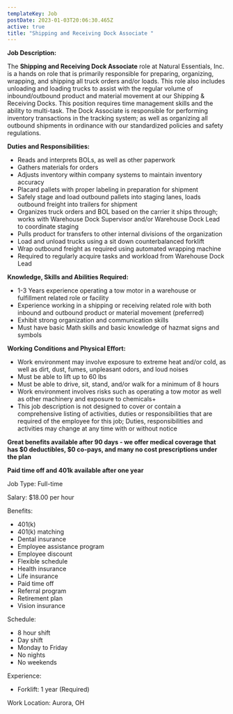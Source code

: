 ```yaml
---
templateKey: Job
postDate: 2023-01-03T20:06:30.465Z
active: true
title: "Shipping and Receiving Dock Associate "
---
```

<!--StartFragment-->

**Job Description:**

The **Shipping and Receiving Dock Associate** role at Natural Essentials, Inc. is a hands on role that is primarily responsible for preparing, organizing, wrapping, and shipping all truck orders and/or loads. This role also includes unloading and loading trucks to assist with the regular volume of inbound/outbound product and material movement at our Shipping & Receiving Docks. This position requires time management skills and the ability to multi-task. The Dock Associate is responsible for performing inventory transactions in the tracking system; as well as organizing all outbound shipments in ordinance with our standardized policies and safety regulations.

**Duties and Responsibilities:**

* Reads and interprets BOLs, as well as other paperwork
* Gathers materials for orders
* Adjusts inventory within company systems to maintain inventory accuracy
* Placard pallets with proper labeling in preparation for shipment
* Safely stage and load outbound pallets into staging lanes, loads outbound freight into trailers for shipment
* Organizes truck orders and BOL based on the carrier it ships through; works with Warehouse Dock Supervisor and/or Warehouse Dock Lead to coordinate staging
* Pulls product for transfers to other internal divisions of the organization
* Load and unload trucks using a sit down counterbalanced forklift
* Wrap outbound freight as required using automated wrapping machine
* Required to regularly acquire tasks and workload from Warehouse Dock Lead

**Knowledge, Skills and Abilities Required:**

* 1-3 Years experience operating a tow motor in a warehouse or fulfillment related role or facility
* Experience working in a shipping or receiving related role with both inbound and outbound product or material movement (preferred)
* Exhibit strong organization and communication skills
* Must have basic Math skills and basic knowledge of hazmat signs and symbols

**Working Conditions and Physical Effort:**

* Work environment may involve exposure to extreme heat and/or cold, as well as dirt, dust, fumes, unpleasant odors, and loud noises
* Must be able to lift up to 60 lbs
* Must be able to drive, sit, stand, and/or walk for a minimum of 8 hours
* Work environment involves risks such as operating a tow motor as well as other machinery and exposure to chemicals+
* This job description is not designed to cover or contain a comprehensive listing of activities, duties or responsibilities that are required of the employee for this job; Duties, responsibilities and activities may change at any time with or without notice

**Great benefits available after 90 days - we offer medical coverage that has $0 deductibles, $0 co-pays, and many no cost prescriptions under the plan**

**Paid time off and 401k available after one year**

Job Type: Full-time

Salary: $18.00 per hour

Benefits:

* 401(k)
* 401(k) matching
* Dental insurance
* Employee assistance program
* Employee discount
* Flexible schedule
* Health insurance
* Life insurance
* Paid time off
* Referral program
* Retirement plan
* Vision insurance

Schedule:

* 8 hour shift
* Day shift
* Monday to Friday
* No nights
* No weekends

Experience:

* Forklift: 1 year (Required)

Work Location: Aurora, OH



<!--EndFragment-->
